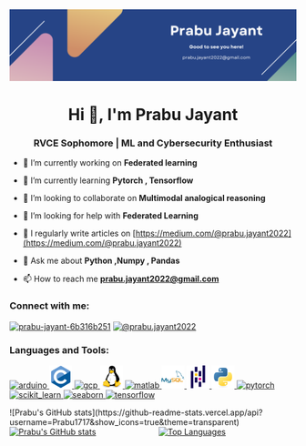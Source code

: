 <img src="https://github.com/Prabu1717/Prabu1717/blob/main/Blue%20and%20White%20Geometric%20Modern%20Personal%20LinkedIn%20Banner.png">
<h1 align="center">Hi 👋, I'm Prabu Jayant</h1>
<h3 align="center">RVCE Sophomore | ML and Cybersecurity Enthusiast</h3>



- 🔭 I’m currently working on **Federated learning**

- 🌱 I’m currently learning **Pytorch , Tensorflow**

- 👯 I’m looking to collaborate on **Multimodal analogical reasoning**

- 🤝 I’m looking for help with **Federated Learning**

- 📝 I regularly write articles on [https://medium.com/@prabu.jayant2022](https://medium.com/@prabu.jayant2022)

- 💬 Ask me about **Python ,Numpy , Pandas**

- 📫 How to reach me **prabu.jayant2022@gmail.com**

<h3 align="left">Connect with me:</h3>
<p align="left">
<a href="https://linkedin.com/in/prabu-jayant-6b316b251" target="blank"><img align="center" src="https://raw.githubusercontent.com/rahuldkjain/github-profile-readme-generator/master/src/images/icons/Social/linked-in-alt.svg" alt="prabu-jayant-6b316b251" height="30" width="40" /></a>
<a href="https://medium.com/@prabu.jayant2022" target="blank"><img align="center" src="https://raw.githubusercontent.com/rahuldkjain/github-profile-readme-generator/master/src/images/icons/Social/medium.svg" alt="@prabu.jayant2022" height="30" width="40" /></a>
</p>

<h3 align="left">Languages and Tools:</h3>
<p align="left"> <a href="https://www.arduino.cc/" target="_blank" rel="noreferrer"> <img src="https://cdn.worldvectorlogo.com/logos/arduino-1.svg" alt="arduino" width="40" height="40"/> </a> <a href="https://www.cprogramming.com/" target="_blank" rel="noreferrer"> <img src="https://raw.githubusercontent.com/devicons/devicon/master/icons/c/c-original.svg" alt="c" width="40" height="40"/> </a> <a href="https://cloud.google.com" target="_blank" rel="noreferrer"> <img src="https://www.vectorlogo.zone/logos/google_cloud/google_cloud-icon.svg" alt="gcp" width="40" height="40"/> </a> <a href="https://www.linux.org/" target="_blank" rel="noreferrer"> <img src="https://raw.githubusercontent.com/devicons/devicon/master/icons/linux/linux-original.svg" alt="linux" width="40" height="40"/> </a> <a href="https://www.mathworks.com/" target="_blank" rel="noreferrer"> <img src="https://upload.wikimedia.org/wikipedia/commons/2/21/Matlab_Logo.png" alt="matlab" width="40" height="40"/> </a> <a href="https://www.mysql.com/" target="_blank" rel="noreferrer"> <img src="https://raw.githubusercontent.com/devicons/devicon/master/icons/mysql/mysql-original-wordmark.svg" alt="mysql" width="40" height="40"/> </a> <a href="https://pandas.pydata.org/" target="_blank" rel="noreferrer"> <img src="https://raw.githubusercontent.com/devicons/devicon/2ae2a900d2f041da66e950e4d48052658d850630/icons/pandas/pandas-original.svg" alt="pandas" width="40" height="40"/> </a> <a href="https://www.python.org" target="_blank" rel="noreferrer"> <img src="https://raw.githubusercontent.com/devicons/devicon/master/icons/python/python-original.svg" alt="python" width="40" height="40"/> </a> <a href="https://pytorch.org/" target="_blank" rel="noreferrer"> <img src="https://www.vectorlogo.zone/logos/pytorch/pytorch-icon.svg" alt="pytorch" width="40" height="40"/> </a> <a href="https://scikit-learn.org/" target="_blank" rel="noreferrer"> <img src="https://upload.wikimedia.org/wikipedia/commons/0/05/Scikit_learn_logo_small.svg" alt="scikit_learn" width="40" height="40"/> </a> <a href="https://seaborn.pydata.org/" target="_blank" rel="noreferrer"> <img src="https://seaborn.pydata.org/_images/logo-mark-lightbg.svg" alt="seaborn" width="40" height="40"/> </a> <a href="https://www.tensorflow.org" target="_blank" rel="noreferrer"> <img src="https://www.vectorlogo.zone/logos/tensorflow/tensorflow-icon.svg" alt="tensorflow" width="40" height="40"/> </a> </p>
![Prabu's GitHub stats](https://github-readme-stats.vercel.app/api?username=Prabu1717&show_icons=true&theme=transparent)
<div style="display: flex; justify-content: space-between;">
  <a href="https://github.com/Prabu1717" style="flex: 1;">
    <img src="https://github-readme-stats.vercel.app/api?username=Prabu1717&show_icons=true&theme=transparent" alt="Prabu's GitHub stats">
  </a>
  <div style="width: 20px;"></div> <!-- Add space between the two images -->
  <a href="https://github.com/Prabu1717" style="flex: 1;">
    <img src="https://github-readme-stats.vercel.app/api/top-langs/?username=Prabu1717" alt="Top Languages">
  </a>
</div>
